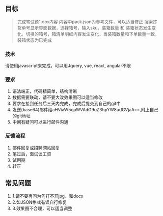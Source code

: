 ## 目标

>完成笔试题1.dox内容
>内容中pack.json为参考文件，可以适当修正
>搜索拣货单号显示界面数据，选择箱号，输入sku，装箱数量 和 装箱状态发生变化，切换的箱号，箱清单明细内容发生变化，当装箱数量和下单数量一致，装箱状态为已完成

### 技术

请使用javascript来完成，可以用Jquery, vue, react, angular不限

### 要求

1. 语法端正，代码精简单，结构清晰
2. 数据需要联动，请不要大改效果图可以适当修改
3. 要求在接到任务后三天内完成，完成后提交到自己的git中
4. 发送(base64)邮件给aHViaW5qaWVAdG9uZ3hpYW8udGVjaA==,附上自己的git地址
5. 中间有疑问可以进行邮件沟通

###  反馈流程

1. 邮件回复或招聘网站回复
2. 笔过后，面试谈工资
3. 试用期
4. 转正


## 常见问题

1. 1.请不要再问为何打不开jpg，和docx
2. 2.如JSON格式有误自行修复
3. 3.效果图不合理，可以适当调整